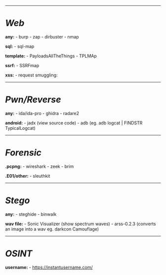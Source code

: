----------------------------------------
# __*Web*__

**any:**
    - burp
    - zap
    - dirbuster
    - nmap
    
  **sql:**
    - sql-map
    
  **template:**
    - PayloadsAllTheThings
    - TPLMAp
    
  **ssrf:**
    - SSRFmap
    
  **xss:**
    - request smuggling:
  
------------------------------------------
# __*Pwn/Reverse*__

  **any:**
    - ida/ida-pro
    - ghidra
    - radare2
    
   **android:**
     - jadx  (view source code)
     - adb   (eg. adb logcat | FINDSTR TypicalLogcat)
      
------------------------------------------
# __*Forensic*__
  **.pcpng:**
    - wireshark
    - zeek
    - brim
   
  **.E01/other:**
    - sleuthkit
    
------------------------------------------
# __*Stego*__
  **any:**
    - steghide
    - binwalk
    
  **wav file:**
    - Sonic Visualizer (show spectrum waves)
    - arss-0.2.3       (converts an image into a wav eg. darkcon Camouflage)
    
  ----------------------------------------
# __*OSINT*__
  **username:**
    - https://instantusername.com/
